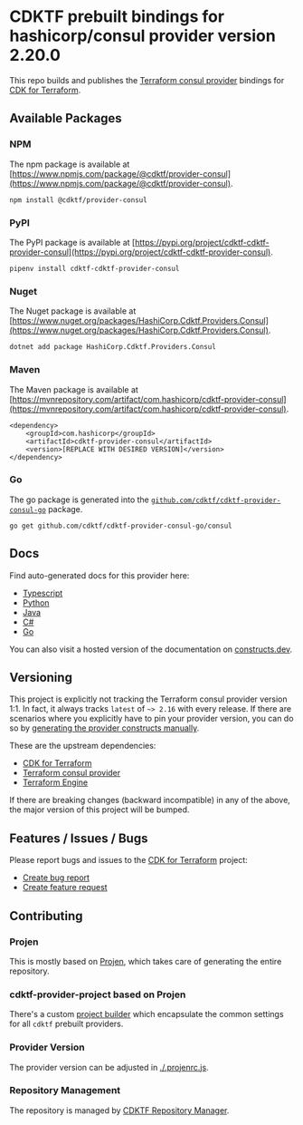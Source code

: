 # CDKTF prebuilt bindings for hashicorp/consul provider version 2.20.0

This repo builds and publishes the [Terraform consul provider](https://registry.terraform.io/providers/hashicorp/consul/2.20.0/docs) bindings for [CDK for Terraform](https://cdk.tf).

## Available Packages

### NPM

The npm package is available at [https://www.npmjs.com/package/@cdktf/provider-consul](https://www.npmjs.com/package/@cdktf/provider-consul).

`npm install @cdktf/provider-consul`

### PyPI

The PyPI package is available at [https://pypi.org/project/cdktf-cdktf-provider-consul](https://pypi.org/project/cdktf-cdktf-provider-consul).

`pipenv install cdktf-cdktf-provider-consul`

### Nuget

The Nuget package is available at [https://www.nuget.org/packages/HashiCorp.Cdktf.Providers.Consul](https://www.nuget.org/packages/HashiCorp.Cdktf.Providers.Consul).

`dotnet add package HashiCorp.Cdktf.Providers.Consul`

### Maven

The Maven package is available at [https://mvnrepository.com/artifact/com.hashicorp/cdktf-provider-consul](https://mvnrepository.com/artifact/com.hashicorp/cdktf-provider-consul).

```
<dependency>
    <groupId>com.hashicorp</groupId>
    <artifactId>cdktf-provider-consul</artifactId>
    <version>[REPLACE WITH DESIRED VERSION]</version>
</dependency>
```

### Go

The go package is generated into the [`github.com/cdktf/cdktf-provider-consul-go`](https://github.com/cdktf/cdktf-provider-consul-go) package.

`go get github.com/cdktf/cdktf-provider-consul-go/consul`

## Docs

Find auto-generated docs for this provider here:

* [Typescript](./docs/API.typescript.md)
* [Python](./docs/API.python.md)
* [Java](./docs/API.java.md)
* [C#](./docs/API.csharp.md)
* [Go](./docs/API.go.md)

You can also visit a hosted version of the documentation on [constructs.dev](https://constructs.dev/packages/@cdktf/provider-consul).

## Versioning

This project is explicitly not tracking the Terraform consul provider version 1:1. In fact, it always tracks `latest` of `~> 2.16` with every release. If there are scenarios where you explicitly have to pin your provider version, you can do so by [generating the provider constructs manually](https://cdk.tf/imports).

These are the upstream dependencies:

* [CDK for Terraform](https://cdk.tf)
* [Terraform consul provider](https://registry.terraform.io/providers/hashicorp/consul/2.20.0)
* [Terraform Engine](https://terraform.io)

If there are breaking changes (backward incompatible) in any of the above, the major version of this project will be bumped.

## Features / Issues / Bugs

Please report bugs and issues to the [CDK for Terraform](https://cdk.tf) project:

* [Create bug report](https://cdk.tf/bug)
* [Create feature request](https://cdk.tf/feature)

## Contributing

### Projen

This is mostly based on [Projen](https://github.com/projen/projen), which takes care of generating the entire repository.

### cdktf-provider-project based on Projen

There's a custom [project builder](https://github.com/cdktf/cdktf-provider-project) which encapsulate the common settings for all `cdktf` prebuilt providers.

### Provider Version

The provider version can be adjusted in [./.projenrc.js](./.projenrc.js).

### Repository Management

The repository is managed by [CDKTF Repository Manager](https://github.com/cdktf/cdktf-repository-manager/).
